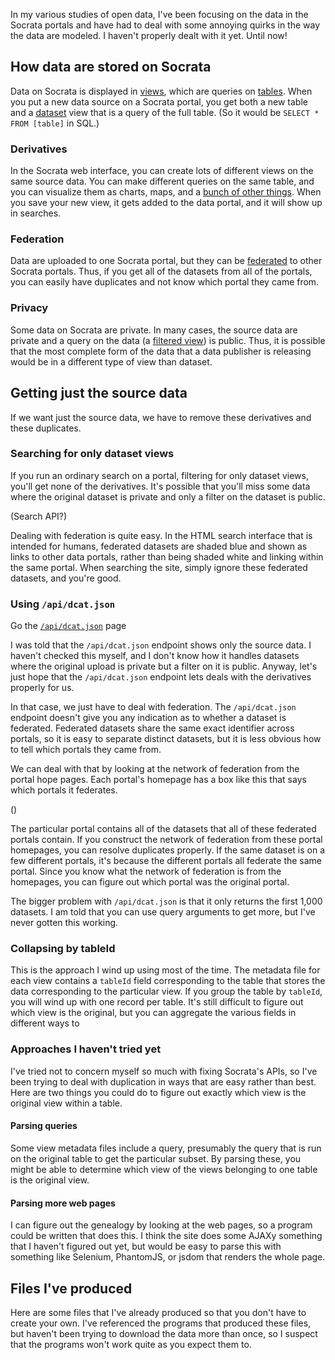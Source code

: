 In my various studies of open data, I've been focusing on the
data in the Socrata portals and have had to deal with some
annoying quirks in the way the data are modeled. I haven't
properly dealt with it yet. Until now!

## How data are stored on Socrata
Data on Socrata is displayed in [views](#term-view),
which are queries on [tables](#term-table).
When you put a new data source on a Socrata portal, you get both
a new table and a [dataset](#term-dataset)
view that is a query of the full table.
(So it would be `SELECT * FROM [table]` in SQL.)

### Derivatives
In the Socrata web interface, you can create lots of different views
on the same source data. You can make different queries on the same
table, and you can visualize them as charts, maps, and a
[bunch of other things]().
When you save your new view, it gets added to the data portal, and
it will show up in searches.

### Federation
Data are uploaded to one Socrata portal, but they can be
[federated]()
to other Socrata portals. Thus, if you get all of the datasets from
all of the portals, you can easily have duplicates and not know which
portal they came from.

### Privacy
Some data on Socrata are private. In many cases, the source data are
private and a query on the data (a [filtered view]())
is public. Thus, it is possible that the most complete form of the data
that a data publisher is releasing would be in a different type of view
than dataset.

## Getting just the source data
If we want just the source data, we have to remove these derivatives and
these duplicates.

### Searching for only dataset views
If you run an ordinary search on a portal, filtering for only dataset
views, you'll get none of the derivatives. It's possible that you'll miss
some data where the original dataset is private and only a filter on the
dataset is public.

(Search API?)

Dealing with federation is quite easy. In the HTML search interface that
is intended for humans, federated datasets are shaded blue and shown as
links to other data portals, rather than being shaded white and linking
within the same portal. When searching the site, simply ignore these
federated datasets, and you're good.

### Using `/api/dcat.json`
<!-- https://twitter.com/chrismetcalf/status/376079563240898560 -->
Go the [`/api/dcat.json`](https://data.oaklandnet.com/api/dcat.json) page

I was told that the `/api/dcat.json` endpoint shows only the source data.
I haven't checked this myself, and I don't know how it handles datasets
where the original upload is private but a filter on it is public.
Anyway, let's just hope that the `/api/dcat.json` endpoint lets deals with
the derivatives properly for us.

In that case, we just have to deal with federation. The
`/api/dcat.json` endpoint doesn't give you any indication as to whether a
dataset is federated. Federated datasets share the same exact identifier
across portals, so it is easy to separate distinct datasets, but it is
less obvious how to tell which portals they came from.

We can deal with that by looking at the network of federation from the
portal hope pages. Each portal's homepage has a box like this that says
which portals it federates.

()

The particular portal contains all of the datasets that all of these
federated portals contain. If you construct the network of federation
from these portal homepages, you can resolve duplicates properly. If
the same dataset is on a few different portals, it's because the
different portals all federate the same portal. Since you know what
the network of federation is from the homepages, you can figure out
which portal was the original portal.

The bigger problem with `/api/dcat.json` is that it only returns the
first 1,000 datasets. I am told that you can use query arguments to
get more, but I've never gotten this working.

### Collapsing by tableId
This is the approach I wind up using most of the time. The metadata
file for each view contains a `tableId` field corresponding to the
table that stores the data corresponding to the particular view.
If you group the table by `tableId`, you will wind up with one record
per table. It's still difficult to figure out which view is the
original, but you can aggregate the various fields in different ways
to 

### Approaches I haven't tried yet
I've tried not to concern myself so much with fixing Socrata's APIs,
so I've been trying to deal with duplication in ways that are easy
rather than best. Here are two things you could do to figure out
exactly which view is the original view within a table.

#### Parsing queries
Some view metadata files include a query, presumably the query that
is run on the original table to get the particular subset. By parsing
these, you might be able to determine which view of the views belonging
to one table is the original view.

#### Parsing more web pages
I can figure out the genealogy by looking at the web pages, so a program
could be written that does this. I think the site does some AJAXy something
that I haven't figured out yet, but would be easy to parse this with
something like Selenium, PhantomJS, or jsdom that renders the whole page.

## Files I've produced
Here are some files that I've already produced so that you don't have to
create your own. I've referenced the programs that produced these files,
but haven't been trying to download the data more than once, so I suspect
that the programs won't work quite as you expect them to.
